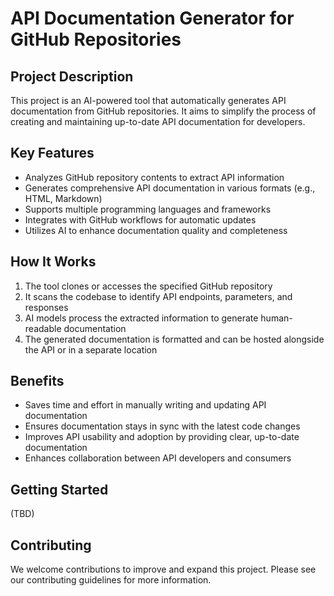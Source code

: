 # API Documentation Generator for GitHub Repositories

## Project Description

This project is an AI-powered tool that automatically generates API documentation from GitHub repositories. It aims to simplify the process of creating and maintaining up-to-date API documentation for developers.

## Key Features

- Analyzes GitHub repository contents to extract API information
- Generates comprehensive API documentation in various formats (e.g., HTML, Markdown)
- Supports multiple programming languages and frameworks
- Integrates with GitHub workflows for automatic updates
- Utilizes AI to enhance documentation quality and completeness

## How It Works

1. The tool clones or accesses the specified GitHub repository
2. It scans the codebase to identify API endpoints, parameters, and responses
3. AI models process the extracted information to generate human-readable documentation
4. The generated documentation is formatted and can be hosted alongside the API or in a separate location

## Benefits

- Saves time and effort in manually writing and updating API documentation
- Ensures documentation stays in sync with the latest code changes
- Improves API usability and adoption by providing clear, up-to-date documentation
- Enhances collaboration between API developers and consumers

## Getting Started

(TBD)

## Contributing

We welcome contributions to improve and expand this project. Please see our contributing guidelines for more information.
